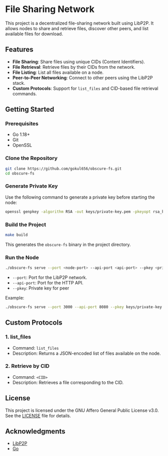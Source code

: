 # File Sharing Network

This project is a decentralized file-sharing network built using LibP2P. It allows nodes to share and retrieve files, discover other peers, and list available files for download.

## Features
- **File Sharing**: Share files using unique CIDs (Content Identifiers).
- **File Retrieval**: Retrieve files by their CIDs from the network.
- **File Listing**: List all files available on a node.
- **Peer-to-Peer Networking**: Connect to other peers using the LibP2P stack.
- **Custom Protocols**: Support for `list_files` and CID-based file retrieval commands.

## Getting Started

### Prerequisites
- Go 1.18+
- Git
- OpenSSL


### Clone the Repository
```bash
git clone https://github.com/gokul656/obscure-fs.git
cd obscure-fs
```

### Generate Private Key

Use the following command to generate a private key before starting the node:

```bash
openssl genpkey -algorithm RSA -out keys/private-key.pem -pkeyopt rsa_keygen_bits:2048
```

### Build the Project
```bash
make build
```
This generates the `obscure-fs` binary in the project directory.

### Run the Node
```bash
./obscure-fs serve --port <node-port> --api-port <api-port> --pkey <private-key>
```
- `--port`: Port for the LibP2P network.
- `--api-port`: Port for the HTTP API.
- `--pkey`: Private key for peer

Example:
```bash
./obscure-fs serve --port 3000 --api-port 8080 --pkey keys/private-key.pem
```

## Custom Protocols

### 1. **list_files**
- Command: `list_files`
- Description: Returns a JSON-encoded list of files available on the node.

### 2. **Retrieve by CID**
- Command: `<CID>`
- Description: Retrieves a file corresponding to the CID.

## License
This project is licensed under the GNU Affero General Public License v3.0. See the [LICENSE](LICENSE) file for details.

## Acknowledgments
- [LibP2P](https://libp2p.io/)
- [Go](https://golang.org/)

